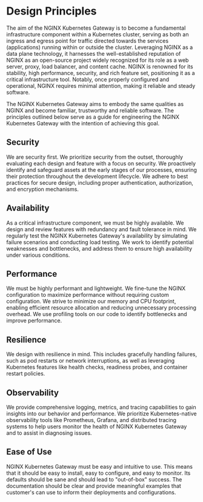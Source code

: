 # Design Principles

The aim of the NGINX Kubernetes Gateway is to become a fundamental infrastructure component within a Kubernetes cluster,
serving as both an ingress and egress point for traffic directed towards the services (applications) running within or
outside the cluster. Leveraging NGINX as a data plane technology, it harnesses the well-established reputation of NGINX
as an open-source project widely recognized for its role as a web server, proxy, load balancer, and content cache. NGINX
is renowned for its stability, high performance, security, and rich feature set, positioning it as a critical
infrastructure tool. Notably, once properly configured and operational, NGINX requires minimal attention, making it
reliable and steady software.

The NGINX Kubernetes Gateway aims to embody the same qualities as NGINX and become familiar, trustworthy and reliable
software. The principles outlined below serve as a guide for engineering the NGINX Kubernetes Gateway with the intention
of achieving this goal.

## Security

We are security first. We prioritize security from the outset, thoroughly evaluating each design and feature with a
focus on security. We proactively identify and safeguard assets at the early stages of our processes, ensuring their
protection throughout the development lifecycle. We adhere to best practices for secure design, including proper
authentication, authorization, and encryption mechanisms.

## Availability

As a critical infrastructure component, we must be highly available. We design and review features with redundancy and
fault tolerance in mind. We regularly test the NGINX Kubernetes Gateway's availability by simulating failure scenarios
and conducting load testing. We work to identify potential weaknesses and bottlenecks, and address them to ensure high
availability under various conditions.

## Performance

We must be highly performant and lightweight. We fine-tune the NGINX configuration to maximize performance without
requiring custom configuration. We strive to minimize our memory and CPU footprint, enabling efficient resource
allocation and reducing unnecessary processing overhead. We use profiling tools on our code to identify bottlenecks and
improve performance.

## Resilience

We design with resilience in mind. This includes gracefully handling failures, such as pod restarts or network
interruptions, as well as leveraging Kubernetes features like health checks, readiness probes, and container restart
policies.

## Observability

We provide comprehensive logging, metrics, and tracing capabilities to gain insights into our behavior and performance.
We prioritize Kubernetes-native observability tools like Prometheus, Grafana, and distributed tracing systems to help
users monitor the health of NGINX Kubernetes Gateway and to assist in diagnosing issues.

## Ease of Use

NGINX Kubernetes Gateway must be easy and intuitive to use. This means that it should be easy to install, easy to
configure, and easy to monitor. Its defaults should be sane and should lead to "out-of-box" success. The documentation
should be clear and provide meaningful examples that customer's can use to inform their deployments and configurations.
